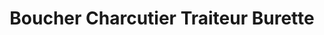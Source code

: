 ---
title: "Boucher Charcutier Traiteur Burette"
url: /tressin/boucher-charcutier-traiteur-burette/
shop: boucherie
---